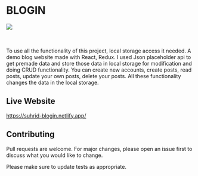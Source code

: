 <h1>BLOGIN</h1>
<div>
  <img src="https://media.giphy.com/media/OlF28nfTYlsa1BTJJ9/giphy.gif" />
</div>
</br></br>
<p>To use all the functionality of this project, local storage access it needed. A demo blog website made with React, Redux. I used Json placeholder api to get premade data and store those data in local storage for modification and doing CRUD functionality. You can create new accounts, create posts, read posts, update your own posts, delete your posts. All these functionality changes the data in the local storage.</p>

## Live Website

https://suhrid-blogin.netlify.app/

## Contributing

Pull requests are welcome. For major changes, please open an issue first to discuss what you would like to change.

Please make sure to update tests as appropriate.
